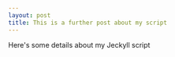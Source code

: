```yaml
---
layout: post
title: This is a further post about my script
---
```


Here's some details about my Jeckyll script
